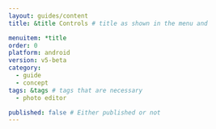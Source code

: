 ```yaml
---
layout: guides/content
title: &title Controls # title as shown in the menu and 

menuitem: *title
order: 0
platform: android
version: v5-beta
category: 
  - guide
  - concept
tags: &tags # tags that are necessary
  - photo editor 

published: false # Either published or not 
---
```



